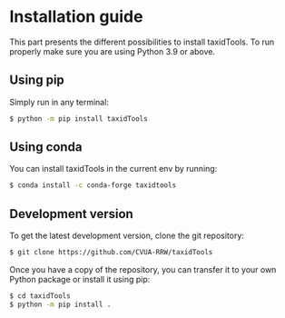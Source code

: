 # Installation guide

This part presents the different possibilities to install
taxidTools.
To run properly make sure you are using Python 3.9 or above.

## Using pip

Simply run in any terminal:

```bash
$ python -m pip install taxidTools
```

## Using conda

You can install taxidTools in the current env by running:

```bash
$ conda install -c conda-forge taxidtools
```

## Development version

To get the latest development version, clone the git repository:

```bash
$ git clone https://github.com/CVUA-RRW/taxidTools
```

Once you have a copy of the repository, you can transfer it to 
your own Python package or install it using pip:

```bash
$ cd taxidTools
$ python -m pip install .
```